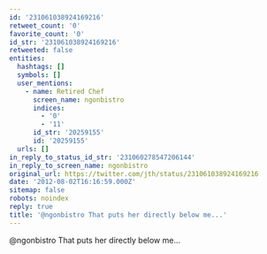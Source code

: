 ```yaml
---
id: '231061038924169216'
retweet_count: '0'
favorite_count: '0'
id_str: '231061038924169216'
retweeted: false
entities:
  hashtags: []
  symbols: []
  user_mentions:
    - name: Retired Chef
      screen_name: ngonbistro
      indices:
        - '0'
        - '11'
      id_str: '20259155'
      id: '20259155'
  urls: []
in_reply_to_status_id_str: '231060278547206144'
in_reply_to_screen_name: ngonbistro
original_url: https://twitter.com/jth/status/231061038924169216
date: '2012-08-02T16:16:59.000Z'
sitemap: false
robots: noindex
reply: true
title: '@ngonbistro That puts her directly below me...'
---
```


@ngonbistro That puts her directly below me...